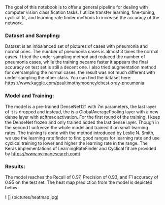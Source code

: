 The goal of this notebook is to offer a general pipeline for dealing with computer vision classification tasks. I utilize transfer learning, fine-tuning, cyclical fit, and learning rate finder methods to increase the accuracy of the network.

### Dataset and Sampling:
Dataset is an imbalanced set of pictures of cases with pneumonia and normal ones. The number of pneumonia cases is almost 3 times the normal cases. I tried the under sampling method and reduced the number of pneumonia cases, while the training became faster it appears the final accuracy on test set is still a decent one. I also tried augmentation method for oversampling the normal cases, the result was not much different with under sampling the other class.
You can find the dataset here: 
https://www.kaggle.com/paultimothymooney/chest-xray-pneumonia

### Model and Training:
The model is a pre-trained DenseNet121 with 7m parameters, the last layer of it is dropped and instead, the is a GlobalAveragePooling layer with a new dense layer with softmax activation. For the first round of the training, I keep the DenseNet frozen and only trained added the last dense layer. Though in the second I unfreeze the whole model and trained it on small learning rates. 
The training is done with the method introduced by Leslie N. Smith, we use the learning rate finder to find good ranges for learning rate and use cyclical training to lower and higher the learning rate in the range. The Keras implementations of LearningRateFinder and Cyclical fit are provided by https://www.pyimagesearch.com/

### Results:
The model reaches the Recall of 0.97, Precision of 0.93, and F1 accuracy of 0.95 on the test set. The heat map prediction from the model is depicted below:

! [] (pictures/heatmap.jpg)


